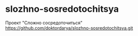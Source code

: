 # slozhno-sosredotochitsya
Проект "Сложно сосредоточиться"
https://github.com/doktordarya/slozhno-sosredotochitsya.git
